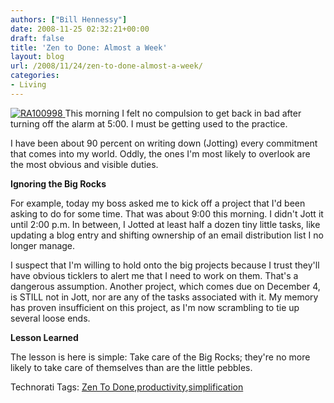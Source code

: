 ```yaml
---
authors: ["Bill Hennessy"]
date: 2008-11-25 02:32:21+00:00
draft: false
title: 'Zen to Done: Almost a Week'
layout: blog
url: /2008/11/24/zen-to-done-almost-a-week/
categories:
- Living
---
```


[![RA100998](https://hennessysview.com/wp-content/uploads/2008/11/ra100998-thumb.jpg)
](https://hennessysview.com/wp-content/uploads/2008/11/ra100998.jpg) This morning I felt no compulsion to get back in bad after turning off the alarm at 5:00. I must be getting used to the practice. 

 

I have been about 90 percent on writing down (Jotting) every commitment that comes into my world. Oddly, the ones I'm most likely to overlook are the most obvious and visible duties.

 

**Ignoring the Big Rocks**

 

For example, today my boss asked me to kick off a project that I'd been asking to do for some time. That was about 9:00 this morning. I didn't Jott it until 2:00 p.m. In between, I Jotted at least half a dozen tiny little tasks, like updating a blog entry and shifting ownership of an email distribution list I no longer manage. 

 

I suspect that I'm willing to hold onto the big projects because I trust they'll have obvious ticklers to alert me that I need to work on them. That's a dangerous assumption. Another project, which comes due on December 4, is STILL not in Jott, nor are any of the tasks associated with it. My memory has proven insufficient on this project, as I'm now scrambling to tie up several loose ends.

 

**Lesson Learned**

 

The lesson is here is simple: Take care of the Big Rocks; they're no more likely to take care of themselves than are the little pebbles. 

 

 

Technorati Tags: [Zen To Done](https://technorati.com/tags/Zen%20To%20Done),[productivity](https://technorati.com/tags/productivity),[simplification](https://technorati.com/tags/simplification)
